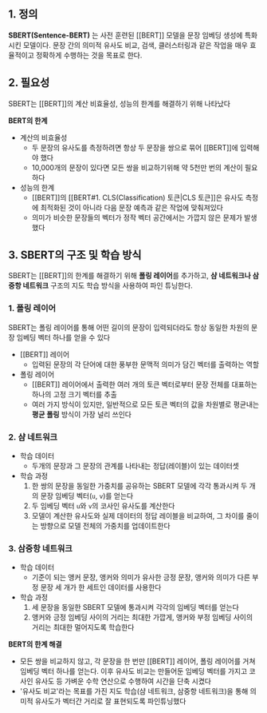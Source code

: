 ## 1. 정의
**SBERT(Sentence-BERT)** 는 사전 훈련된 [[BERT]] 모델을 문장 임베딩 생성에 특화시킨 모델이다. 문장 간의 의미적 유사도 비교, 검색, 클러스터링과 같은 작업을 매우 효율적이고 정확하게 수행하는 것을 목표로 한다.

## 2. 필요성
SBERT는 [[BERT]]의 계산 비효율성, 성능의 한계를 해결하기 위해 나타났다

**BERT의 한계**
- 계산의 비효율성
	- 두 문장의 유사도를 측정하려면 항상 두 문장을 쌍으로 묶어 [[BERT]]에 입력해야 했다
	- 10,000개의 문장이 있다면 모든 쌍을 비교하기위해 약 5천만 번의 계산이 필요하다
- 성능의 한계
	- [[BERT]]의 [[BERT#1. CLS(Classification) 토큰|CLS 토큰]]은 유사도 측정에 최적화된 것이 아니라 다음 문장 예측과 같은 작업에 맞춰져있다
	- 의미가 비슷한 문장들의 벡터가 정작 벡터 공간에서는 가깝지 않은 문제가 발생했다
## 3. SBERT의 구조 및 학습 방식
SBERT는 [[BERT]]의 한계를 해결하기 위해 **폴링 레이어**를 추가하고, **샴 네트워크나 삼중항 네트워크** 구조의 지도 학습 방식을 사용하여 파인 튜닝한다.
### 1. 폴링 레이어
SBERT는 폴링 레이어를 통해 어떤 길이의 문장이 입력되더라도 항상 동일한 차원의 문장 임베딩 벡터 하나를 얻을 수 있다
- [[BERT]] 레이어
	- 입력된 문장의 각 단어에 대한 풍부한 문맥적 의미가 담긴 벡터를 출력하는 역할
- 폴링 레이어
	- [[BERT]] 레이어에서 출력한 여러 개의 토큰 벡터로부터 문장 전체를 대표하는 하나의 고정 크기 벡터를 추출
	- 여러 가지 방식이 있지만, 일반적으로 모든 토큰 벡터의 값을 차원별로 평균내는 **평균 폴링** 방식이 가장 널리 쓰인다
### 2. 샴 네트워크
- 학습 데이터
	- 두개의 문장과 그 문장의 관계를 나타내는 정답(레이블)이 있는 데이터셋
- 학습 과정
	1. 한 쌍의 문장을 동일한 가중치를 공유하는 SBERT 모델에 각각 통과시켜 두 개의 문장 임베딩 벡터(`u`, `v`)를 얻는다
	2. 두 임베딩 벡터 `u`와 `v`의 코사인 유사도를 계산한다
	3. 모델이 계산한 유사도와 실제 데이터의 정답 레이블을 비교하여, 그 차이를 줄이는 방향으로 모델 전체의 가중치를 업데이트한다
### 3. 삼중항 네트워크
- 학습 데이터
	- 기준이 되는 앵커 문장, 앵커와 의미가 유사한 긍정 문장, 앵커와 의미가 다른 부정 문장 세 개가 한 세트인 데이터를 사용한다
- 학습 과정
	1. 세 문장을 동일한  SBERT 모델에 통과시켜 각각의 임베딩 벡터를 얻는다
	2. 앵커와 긍정 임베딩 사이의 거리는 최대한 가깝게, 앵커와 부정 임베딩 사이의 거리는 최대한 멀어지도록 학습한다

**BERT의 한계 해결**
- 모든 쌍을 비교하지 않고, 각 문장을 한 번만 [[BERT]] 레이어, 폴링 레이어를 거쳐 임베딩 벡터 하나를 얻는다. 이후 유사도 비교는 만들어둔 임베딩 벡터를 가지고 코사인 유사도 등 가벼운 수학 연산으로 수행하여 시간을 단축 시켰다
- '유사도 비교'라는 목표를 가진 지도 학습(샴 네트워크, 삼중항 네트워크)을 통해 의미적 유사도가 벡터간 거리로 잘 표현되도록 파인튜닝했다
